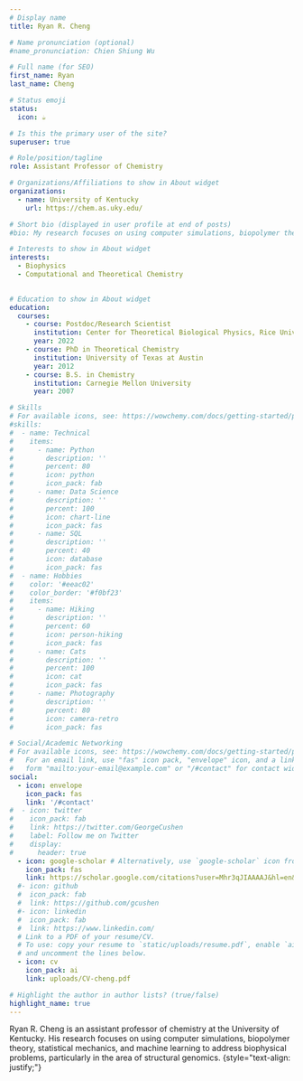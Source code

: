 ```yaml
---
# Display name
title: Ryan R. Cheng

# Name pronunciation (optional)
#name_pronunciation: Chien Shiung Wu

# Full name (for SEO)
first_name: Ryan
last_name: Cheng

# Status emoji
status:
  icon: ☕️

# Is this the primary user of the site?
superuser: true

# Role/position/tagline
role: Assistant Professor of Chemistry

# Organizations/Affiliations to show in About widget
organizations:
  - name: University of Kentucky
    url: https://chem.as.uky.edu/

# Short bio (displayed in user profile at end of posts)
#bio: My research focuses on using computer simulations, biopolymer theory, statistical mechanics, and machine learning to address biophysical problems, particularly in the area of structural genomics.

# Interests to show in About widget
interests:
  - Biophysics
  - Computational and Theoretical Chemistry
  

# Education to show in About widget
education:
  courses:
    - course: Postdoc/Research Scientist
      institution: Center for Theoretical Biological Physics, Rice University
      year: 2022
    - course: PhD in Theoretical Chemistry
      institution: University of Texas at Austin
      year: 2012
    - course: B.S. in Chemistry
      institution: Carnegie Mellon University
      year: 2007

# Skills
# For available icons, see: https://wowchemy.com/docs/getting-started/page-builder/#icons
#skills:
#  - name: Technical
#    items:
#      - name: Python
#        description: ''
#        percent: 80
#        icon: python
#        icon_pack: fab
#      - name: Data Science
#        description: ''
#        percent: 100
#        icon: chart-line
#        icon_pack: fas
#      - name: SQL
#        description: ''
#        percent: 40
#        icon: database
#        icon_pack: fas
#  - name: Hobbies
#    color: '#eeac02'
#    color_border: '#f0bf23'
#    items:
#      - name: Hiking
#        description: ''
#        percent: 60
#        icon: person-hiking
#        icon_pack: fas
#      - name: Cats
#        description: ''
#        percent: 100
#        icon: cat
#        icon_pack: fas
#      - name: Photography
#        description: ''
#        percent: 80
#        icon: camera-retro
#        icon_pack: fas

# Social/Academic Networking
# For available icons, see: https://wowchemy.com/docs/getting-started/page-builder/#icons
#   For an email link, use "fas" icon pack, "envelope" icon, and a link in the
#   form "mailto:your-email@example.com" or "/#contact" for contact widget.
social:
  - icon: envelope
    icon_pack: fas
    link: '/#contact'
#  - icon: twitter
#    icon_pack: fab
#    link: https://twitter.com/GeorgeCushen
#    label: Follow me on Twitter
#    display:
#      header: true
  - icon: google-scholar # Alternatively, use `google-scholar` icon from `ai` icon pack
    icon_pack: fas
    link: https://scholar.google.com/citations?user=Mhr3qJIAAAAJ&hl=en&oi=ao
  #- icon: github
  #  icon_pack: fab
  #  link: https://github.com/gcushen
  #- icon: linkedin
  #  icon_pack: fab
  #  link: https://www.linkedin.com/
  # Link to a PDF of your resume/CV.
  # To use: copy your resume to `static/uploads/resume.pdf`, enable `ai` icons in `params.yaml`,
  # and uncomment the lines below.
  - icon: cv
    icon_pack: ai
    link: uploads/CV-cheng.pdf

# Highlight the author in author lists? (true/false)
highlight_name: true
---
```

Ryan R. Cheng is an assistant professor of chemistry at the University of Kentucky. His research focuses on using computer simulations, biopolymer theory, statistical mechanics, and machine learning to address biophysical problems, particularly in the area of structural genomics.
{style="text-align: justify;"}
